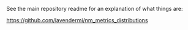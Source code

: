 See the main repository readme for an explanation of what things are:

<https://github.com/lavendermi/nm_metrics_distributions>
